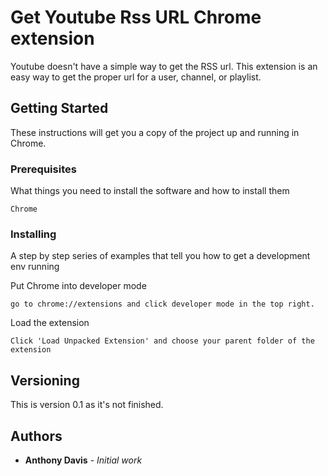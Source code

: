 # Get Youtube Rss URL Chrome extension

Youtube doesn't have a simple way to get the RSS url.
This extension is an easy way to get the proper url for a user, channel, or playlist.

## Getting Started

These instructions will get you a copy of the project up and running in Chrome.

### Prerequisites

What things you need to install the software and how to install them

```
Chrome
```

### Installing

A step by step series of examples that tell you how to get a development env running

Put Chrome into developer mode

```
go to chrome://extensions and click developer mode in the top right.
```

Load the extension

```
Click 'Load Unpacked Extension' and choose your parent folder of the extension
```


## Versioning

This is version 0.1 as it's not finished. 

## Authors

* **Anthony Davis** - *Initial work*


